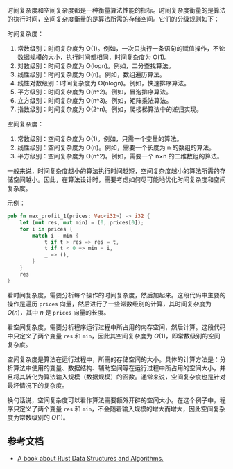 时间复杂度和空间复杂度都是一种衡量算法性能的指标。时间复杂度衡量的是算法的执行时间，空间复杂度衡量的是算法所需的存储空间。它们的分级规则如下：

时间复杂度：

1. 常数级别：时间复杂度为 O(1)。例如，一次只执行一条语句的赋值操作，不论数据规模的大小，执行时间都相同，时间复杂度为 O(1)。
2. 对数级别：时间复杂度为 O(logn)。例如，二分查找算法。
3. 线性级别：时间复杂度为 O(n)。例如，数组遍历算法。
4. 线性对数级别：时间复杂度为 O(nlogn)。例如，快速排序算法。
5. 平方级别：时间复杂度为 O(n^2)。例如，冒泡排序算法。
6. 立方级别：时间复杂度为 O(n^3)。例如，矩阵乘法算法。
7. 指数级别：时间复杂度为 O(2^n)。例如，爬楼梯算法中的递归实现。

空间复杂度：

1. 常数级别：空间复杂度为 O(1)。例如，只需一个变量的算法。
2. 线性级别：空间复杂度为 O(n)。例如，需要一个长度为 n 的数组的算法。
3. 平方级别：空间复杂度为 O(n^2)。例如，需要一个 n×n 的二维数组的算法。

一般来说，时间复杂度越小的算法执行时间越短，空间复杂度越小的算法所需的存储空间越小。因此，在算法设计时，需要考虑如何尽可能地优化时间复杂度和空间复杂度。



示例：

```rust
pub fn max_profit_1(prices: Vec<i32>) -> i32 {
    let (mut res, mut min) = (0, prices[0]);
    for i in prices {
        match i - min {
            t if t > res => res = t,
            t if t < 0 => min = i,
            _ => (),
        }
    }
    res
}
```

看时间复杂度，需要分析每个操作的时间复杂度，然后加起来。这段代码中主要的操作是遍历 `prices` 向量，然后进行了一些常数级别的计算，其时间复杂度为 $O(n)$，其中 $n$ 是 `prices` 向量的长度。



看空间复杂度，需要分析程序运行过程中所占用的内存空间，然后计算。这段代码中只定义了两个变量 `res` 和 `min`，因此其空间复杂度为 $O(1)$，即常数级别的空间复杂度。

空间复杂度是算法在运行过程中，所需的存储空间的大小。具体的计算方法是：分析算法中使用的变量、数据结构、辅助空间等在运行过程中所占用的空间大小，并且将其转化为算法输入规模（数据规模）的函数。通常来说，空间复杂度也是针对最坏情况下的复杂度。

换句话说，空间复杂度可以看作算法需要额外开辟的空间大小。在这个例子中，程序只定义了两个变量 `res` 和 `min`，不会随着输入规模的增大而增大，因此空间复杂度为常数级别的 $O(1)$。


## 参考文档

- [A book about Rust Data Structures and Algorithms.](https://github.com/QMHTMY/RustBook)